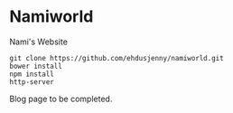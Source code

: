 # Namiworld
Nami's Website

```
git clone https://github.com/ehdusjenny/namiworld.git
bower install
npm install
http-server
```

Blog page to be completed.
